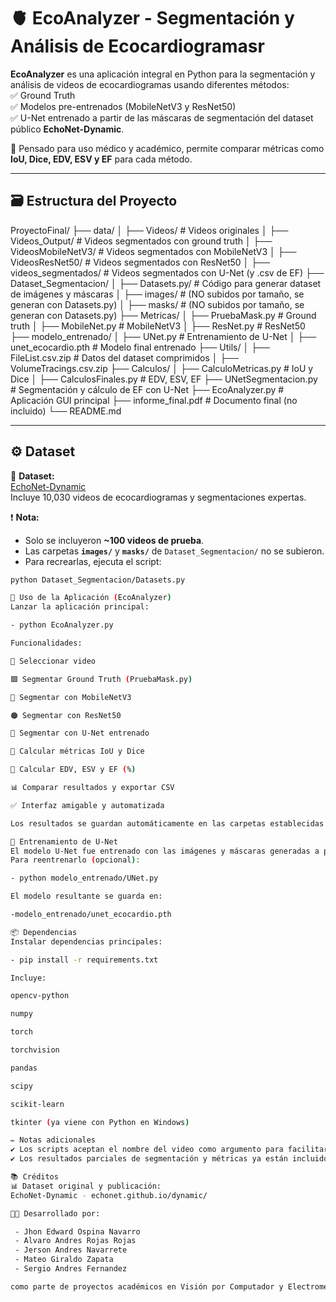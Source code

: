 # 🫀 EcoAnalyzer - Segmentación y Análisis de Ecocardiogramasr

**EcoAnalyzer** es una aplicación integral en Python para la segmentación y análisis de videos de ecocardiogramas usando diferentes métodos:  
✅ Ground Truth  
✅ Modelos pre-entrenados (MobileNetV3 y ResNet50)  
✅ U-Net entrenado a partir de las máscaras de segmentación del dataset público **EchoNet-Dynamic**.

🔬 Pensado para uso médico y académico, permite comparar métricas como **IoU, Dice, EDV, ESV y EF** para cada método.

---

## 🗃️ Estructura del Proyecto

ProyectoFinal/
├── data/
│ ├── Videos/ # Videos originales
│ ├── Videos_Output/ # Videos segmentados con ground truth
│ ├── VideosMobileNetV3/ # Videos segmentados con MobileNetV3
│ ├── VideosResNet50/ # Videos segmentados con ResNet50
│ ├── videos_segmentados/ # Videos segmentados con U-Net (y .csv de EF)
├── Dataset_Segmentacion/
│ ├── Datasets.py/ # Código para generar dataset de imágenes y máscaras
│ ├── images/ # (NO subidos por tamaño, se generan con Datasets.py)
│ ├── masks/ # (NO subidos por tamaño, se generan con Datasets.py)
├── Metricas/
│ ├── PruebaMask.py # Ground truth
│ ├── MobileNet.py # MobileNetV3
│ ├── ResNet.py # ResNet50
├── modelo_entrenado/
│ ├── UNet.py # Entrenamiento de U-Net
│ ├── unet_ecocardio.pth # Modelo final entrenado
├── Utils/
│ ├── FileList.csv.zip # Datos del dataset comprimidos
│ ├── VolumeTracings.csv.zip
├── Calculos/
│ ├── CalculoMetricas.py # IoU y Dice
│ ├── CalculosFinales.py # EDV, ESV, EF
├── UNetSegmentacion.py # Segmentación y cálculo de EF con U-Net
├── EcoAnalyzer.py # Aplicación GUI principal
├── informe_final.pdf # Documento final (no incluido)
└── README.md

---

## ⚙️ Dataset

🔗 **Dataset:**  
[EchoNet-Dynamic](https://echonet.github.io/dynamic/)  
Incluye 10,030 videos de ecocardiogramas y segmentaciones expertas.

❗ **Nota:**  
- Solo se incluyeron **~100 videos de prueba**.  
- Las carpetas **`images/`** y **`masks/`** de `Dataset_Segmentacion/` no se subieron.  
- Para recrearlas, ejecuta el script:
```bash
python Dataset_Segmentacion/Datasets.py

🚀 Uso de la Aplicación (EcoAnalyzer)
Lanzar la aplicación principal:

- python EcoAnalyzer.py

Funcionalidades:

📁 Seleccionar video

🟩 Segmentar Ground Truth (PruebaMask.py)

🔵 Segmentar con MobileNetV3

🟠 Segmentar con ResNet50

🔴 Segmentar con U-Net entrenado

🧮 Calcular métricas IoU y Dice

💉 Calcular EDV, ESV y EF (%)

📊 Comparar resultados y exportar CSV

✅ Interfaz amigable y automatizada

Los resultados se guardan automáticamente en las carpetas establecidas según el método.

🧠 Entrenamiento de U-Net
El modelo U-Net fue entrenado con las imágenes y máscaras generadas a partir de las segmentaciones del dataset original.
Para reentrenarlo (opcional):

- python modelo_entrenado/UNet.py

El modelo resultante se guarda en:

-modelo_entrenado/unet_ecocardio.pth

📦 Dependencias
Instalar dependencias principales:

- pip install -r requirements.txt

Incluye:

opencv-python

numpy

torch

torchvision

pandas

scipy

scikit-learn

tkinter (ya viene con Python en Windows)

✏️ Notas adicionales
✔️ Los scripts aceptan el nombre del video como argumento para facilitar la automatización.
✔️ Los resultados parciales de segmentación y métricas ya están incluidos para referencia rápida.

📚 Créditos
📊 Dataset original y publicación:
EchoNet-Dynamic - echonet.github.io/dynamic/

👨‍💻 Desarrollado por:

 - Jhon Edward Ospina Navarro
 - Alvaro Andres Rojas Rojas
 - Jerson Andres Navarrete
 - Mateo Giraldo Zapata
 - Sergio Andres Fernandez

como parte de proyectos académicos en Visión por Computador y Electromedicina.
